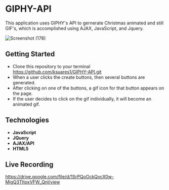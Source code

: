 # GIPHY-API


This application uses GIPHY's API to gernerate Christmas animated and still GIF's, which is accomplished using AJAX, JavaScript, and Jquery.

![Screenshot (178)](https://user-images.githubusercontent.com/44280043/81524643-ee546900-931f-11ea-82ce-a5ce15a83f98.png)

## Getting Started
- Clone this repository to your terminal https://github.com/ksuares1/GIPHY-API.git
- When a user clicks the create buttons, then several buttons are generated. 
- After clicking on one of the buttons, a gif icon for that button appears on the page. 
- If the user decides to click on the gif individually, it will become an animated gif. 


## Technologies
- **JavaScript**
- **JQuery**
- **AJAX/API**
- **HTML5**


## Live Recording
https://drive.google.com/file/d/1SrPQoOckQvcX0w-MigQ3TItoxVFW_Qnl/view


 
